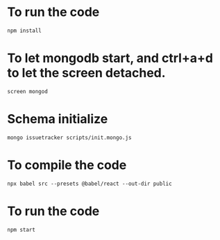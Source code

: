 # To run the code

`npm install`

# To let mongodb start, and ctrl+a+d to let the screen detached.

`screen mongod`

# Schema initialize

`mongo issuetracker scripts/init.mongo.js`

# To compile the code

`npx babel src --presets @babel/react --out-dir public`

# To run the code

`npm start`
